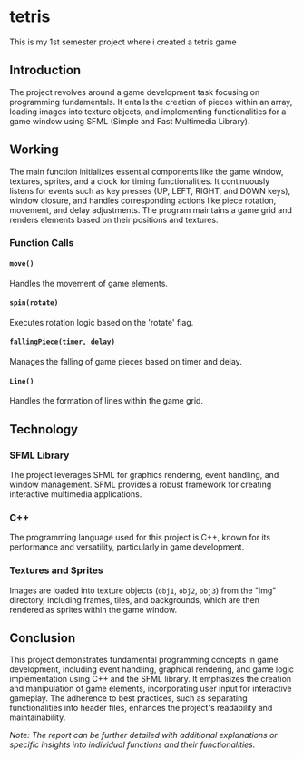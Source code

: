 # tetris
This is my 1st semester project where i created a tetris game
## Introduction

The project revolves around a game development task focusing on programming fundamentals. It entails the creation of pieces within an array, loading images into texture objects, and implementing functionalities for a game window using SFML (Simple and Fast Multimedia Library).

## Working

The main function initializes essential components like the game window, textures, sprites, and a clock for timing functionalities. It continuously listens for events such as key presses (UP, LEFT, RIGHT, and DOWN keys), window closure, and handles corresponding actions like piece rotation, movement, and delay adjustments. The program maintains a game grid and renders elements based on their positions and textures.

### Function Calls

#### `move()`
Handles the movement of game elements.

#### `spin(rotate)`
Executes rotation logic based on the 'rotate' flag.

#### `fallingPiece(timer, delay)`
Manages the falling of game pieces based on timer and delay.

#### `Line()`
Handles the formation of lines within the game grid.

## Technology

### SFML Library
The project leverages SFML for graphics rendering, event handling, and window management. SFML provides a robust framework for creating interactive multimedia applications.

### C++
The programming language used for this project is C++, known for its performance and versatility, particularly in game development.

### Textures and Sprites
Images are loaded into texture objects (`obj1`, `obj2`, `obj3`) from the "img" directory, including frames, tiles, and backgrounds, which are then rendered as sprites within the game window.

## Conclusion

This project demonstrates fundamental programming concepts in game development, including event handling, graphical rendering, and game logic implementation using C++ and the SFML library. It emphasizes the creation and manipulation of game elements, incorporating user input for interactive gameplay. The adherence to best practices, such as separating functionalities into header files, enhances the project's readability and maintainability.

*Note: The report can be further detailed with additional explanations or specific insights into individual functions and their functionalities.*
